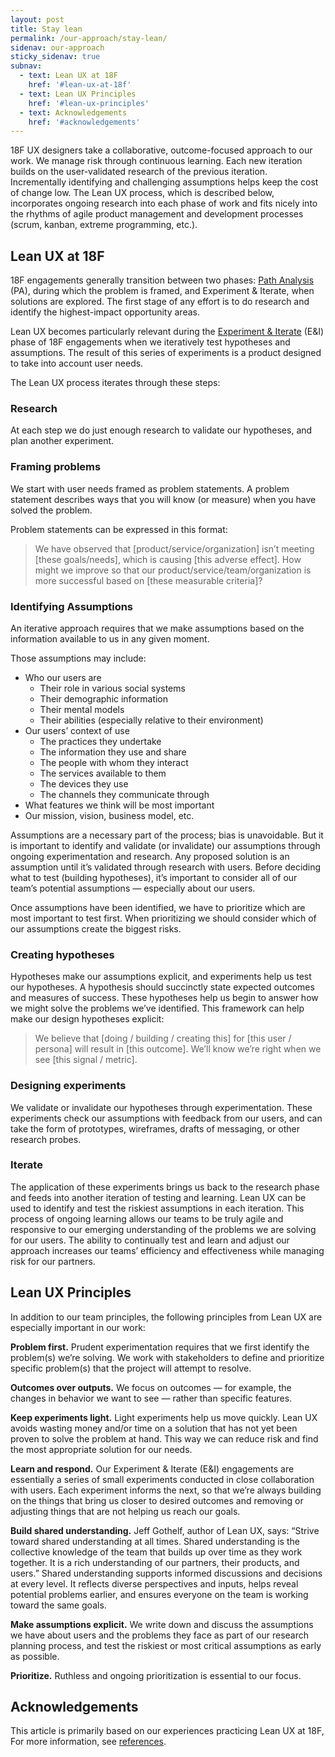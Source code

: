 ```yaml
---
layout: post
title: Stay lean
permalink: /our-approach/stay-lean/
sidenav: our-approach
sticky_sidenav: true
subnav:
  - text: Lean UX at 18F
    href: '#lean-ux-at-18f'
  - text: Lean UX Principles
    href: '#lean-ux-principles'
  - text: Acknowledgements
    href: '#acknowledgements'
---
```


18F UX designers take a collaborative, outcome-focused approach to our work. We manage risk through continuous learning. Each new iteration builds on the user-validated research of the previous iteration.
Incrementally identifying and challenging assumptions helps keep the cost of change low. The Lean UX process, which is described below, incorporates ongoing research into each phase of work and fits nicely into the rhythms of agile product management and development processes (scrum, kanban, extreme programming, etc.).


## Lean UX at 18F

18F engagements generally transition between two phases: [Path Analysis](https://18f.gsa.gov/how-we-work/#path-analysis) (PA), during which the problem is framed, and Experiment & Iterate, when solutions are explored. The first stage of any effort is to do research and identify the highest-impact opportunity areas.

Lean UX becomes particularly relevant during the [Experiment & Iterate](https://18f.gsa.gov/how-we-work/#experiment--iterate) (E&I) phase of 18F engagements when we iteratively test hypotheses and assumptions. The result of this series of experiments is a product designed to take into account user needs.  

The Lean UX process iterates through these steps:

### Research

At each step we do just enough research to validate our hypotheses, and plan another experiment.

### Framing problems

We start with user needs framed as problem statements. A problem statement describes ways that you will know (or measure) when you have solved the problem.

Problem statements can be expressed in this format:

> We have observed that [product/service/organization] isn’t meeting [these goals/needs], which is causing [this adverse effect]. How might we improve so that our product/service/team/organization is more successful based on [these measurable criteria]?


### Identifying Assumptions

An iterative approach requires that we make assumptions based on the information available to us in any given moment.

Those assumptions may include:
- Who our users are
  - Their role in various social systems
  - Their demographic information
  - Their mental models
  - Their abilities (especially relative to their environment)
- Our users’ context of use
  - The practices they undertake
  - The information they use and share
  - The people with whom they interact
  - The services available to them
  - The devices they use
  - The channels they communicate through
- What features we think will be most important
- Our mission, vision, business model, etc.

Assumptions are a necessary part of the process; bias is unavoidable. But it is important to identify and validate (or invalidate) our assumptions through ongoing experimentation and research.
Any proposed solution is an assumption until it’s validated through research with users. Before deciding what to test (building hypotheses), it’s important to consider all of our team’s potential assumptions — especially about our users.

Once assumptions have been identified, we have to prioritize which are most important to test first. When prioritizing we should consider which of our assumptions create the biggest risks.

### Creating hypotheses

Hypotheses make our assumptions explicit, and experiments help us test our hypotheses. A hypothesis should succinctly state expected outcomes and measures of success. These hypotheses help us begin to answer how we might solve the problems we’ve identified. This framework can help make our design hypotheses explicit:

>We believe that [doing / building / creating this] for [this user / persona] will result in [this outcome]. We’ll know we’re right when we see [this signal / metric].

### Designing experiments

We validate or invalidate our hypotheses through experimentation. These experiments check our assumptions with feedback from our users, and can take the form of prototypes, wireframes, drafts of messaging, or other research probes.

### Iterate

The application of these experiments brings us back to the research phase and feeds into another iteration of testing and learning. Lean UX can be used to identify and test the riskiest assumptions in each iteration. This process of ongoing learning allows our teams to be truly agile and responsive to our emerging understanding of the problems we are solving for our users. The ability to continually test and learn and adjust our approach increases our teams’ efficiency and effectiveness while managing risk for our partners.


## Lean UX Principles

In addition to our team principles, the following principles from Lean UX are especially important in our work:

**Problem first.** Prudent experimentation requires that we first identify the problem(s) we’re solving. We work with stakeholders to define and prioritize specific problem(s) that the project will attempt to resolve.

**Outcomes over outputs.** We focus on outcomes — for example, the changes in behavior we want to see — rather than specific features.

**Keep experiments light.** Light experiments help us move quickly. Lean UX avoids wasting money and/or time on a solution that has not yet been proven to solve the problem at hand. This way we can reduce risk and find the most appropriate solution for our needs.

**Learn and respond.** Our Experiment & Iterate (E&I) engagements are essentially a series of small experiments conducted in close collaboration with users. Each experiment informs the next, so that we’re always building on the things that bring us closer to desired outcomes and removing or adjusting things that are not helping us reach our goals.

**Build shared understanding.** Jeff Gothelf, author of Lean UX, says: “Strive toward shared understanding at all times. Shared understanding is the collective knowledge of the team that builds up over time as they work together. It is a rich understanding of our partners, their products, and users.” Shared understanding supports informed discussions and decisions at every level. It reflects diverse perspectives and inputs, helps reveal potential problems earlier, and ensures everyone on the team is working toward the same goals.

**Make assumptions explicit.** We write down and discuss the assumptions we have about users and the problems they face as part of our research planning process, and test the riskiest or most critical assumptions as early as possible.

**Prioritize.** Ruthless and ongoing prioritization is essential to our focus.


## Acknowledgements

This article is primarily based on our experiences practicing Lean UX at 18F, For more information, see [references](https://docs.google.com/document/d/1ZH6TrVBOQvmlUFRKZlFFk182fiOhyaqyZqiTrVcEW4w/edit).
